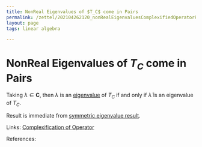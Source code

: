 ```yaml
---
title: NonReal Eigenvalues of $T_C$ come in Pairs
permalink: /zettel/202104262120_nonRealEigenvaluesComplexifiedOperatorPairs
layout: page
tags: linear algebra

---
```

# NonReal Eigenvalues of $T_C$ come in Pairs

Taking $\lambda \in \mathbf{C}$, then $\lambda$ is an [eigenvalue](202102120912_eigenvalueDefinition) of 
$T_C$ if and only if $\bar{\lambda}$ is an eigenvalue of $T_C$.

Result is immediate from [symmetric eigenvalue result](202104262117_symetricEigenvalueComplexifiedOperator).

Links: [Complexification of Operator](202104251532_complexificationOperator)

References: 

